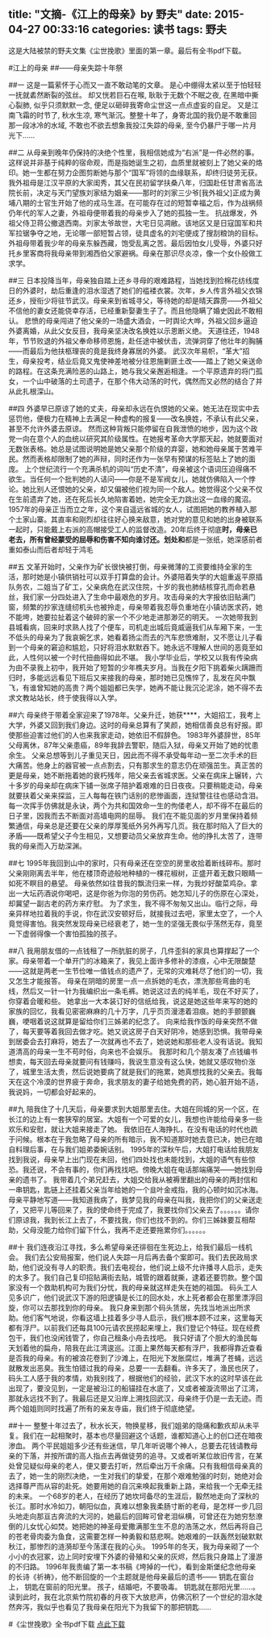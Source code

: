 ﻿title: "文摘-《江上的母亲》by 野夫"
date: 2015-04-27 00:33:16
categories: 读书
tags: 野夫
---
这是大陆被禁的野夫文集《尘世挽歌》里面的第一章。最后有全书pdf下载。

#江上的母亲
##——母亲失踪十年祭

##一 
这是一篇萦怀于心而又一直不敢动笔的文章。 是心中绷得太紧以至于怕轻轻一抚就砉然断裂的弦丝。 却又恍若巨石在喉, 耿耿于无数个不眠之夜, 在黑暗中撕心裂肺, 似乎只须默默一念, 便足以砸碎我寄命尘世这一点点虚妄的自足。 
又是江南飞霜的时节了, 秋水生凉, 寒气渐沉。整整十年了，身寄北国的我仍是不敢重回那一段冰冷的水域, 不敢也不欲去想象我投江失踪的母亲, 至今仍暴尸于哪一片月光下…… 
<!-- more -->
##二 
从母亲到晚年仍保持的决绝个性里，我相信她成为“右派”是一件必然的事。这样说并非基于纯粹的宿命观，而是指她诞生之初，血质里就被刻上了她父亲的烙印。她一生都在努力企图剪断她与那个“国军”将领的血缘联系，却终归徒劳无获。 
我外祖母是江汉平原的大家闺秀，其父在民初留学扶桑八年，归国赴任甘肃省高法院长前，决定与天门望族刘家结为姻亲——那时的刘家三少爷[我外祖父]正成为黄埔八期的士官生开始了他的戎马生涯。在可能存在过的短暂幸福之后，作为战祸频仍年代的军人之妻，外祖母便带着我的母亲步入了她的孤独一生。 
抗战爆发，外祖父侍卫蒋公撤退西南。刘家太爷故世，大宅日见凋敝。该地区又是日寇国军和共军拉锯争夺之地，无论哪一部短暂占领，徒具虚名的刘宅便成了搜刮粮饷的目标。外祖母带着我少年的母亲东躲西藏，饱受乱离之苦。最后因怕女儿受辱，外婆只好托乡里客商将我母亲带到湘西伯父家避祸。母亲在那识尽炎凉，像一个女仆般做工求学。 

##三 
日本投降当年，母亲独自踏上还乡寻母的艰难路程，当她找到捡棉花纺线度日的外婆时，劫后重逢的泪水湿透了她们的褴褛衣裳。次年，乡人传言外祖父衣锦还乡，授衔少将驻节武汉。母亲来到省城寻父，等待她的却是晴天霹雳——外祖父不信他的妻女还能侥幸存活，已经重新娶妻生子了。而且他隐瞒了婚史因此不敢相认。 
悲愤的母亲闯进了他父亲的一场盛大酒会，一时舆论大哗，外祖父回乡逼迫外婆离婚，从此父女反目，我母亲坚决改名换姓以示恩断义绝。 
天道往还，1948年，节节败退的外祖父奉命移师恩施，赴任途中被伏击，流弹洞穿了他壮年的胸脯——而最后为他扶柩理丧的竟是我终身寡居的外婆。 
武汉次年易帜，“革大”招生，母亲投考，结业后竟又鬼使神差地被分往恩施剿匪土改——踏上了她父亲送命的路程。在这条充满险恶的山路上，她与我父亲邂逅相逢。一个平原遗弃的将门孤女，一个山中破落的土司遗孑，在那个伟大动荡的时代，偶然而又必然的结合了并从此扎根深山。 

##四 
外婆早已原谅了她的丈夫，母亲却永远在仇恨她的父亲。她无法在现实中去惩罚他，便极力在精神上去满足一种虚构的报复——改名换姓，不承认有此父亲，甚至不允许外婆去原谅。 
然而这种背叛只能停留在自我泄愤的地步，因为这个政党一向在意个人的血统以研究其阶级属性。在她报考革命大学那天起，她就要面对无数张表格。她总是试图说明她是她父亲那个阶级的弃婴，她和她母亲属于苦难平民。然而表格却限制了她的声辩，同时还作为一张早有预谋的标签贴上了她的面庞。 
上个世纪流行一个充满杀机的词叫“历史不清”，母亲被这个语词压迫得痛不欲生。当任何一个批判她的人诘问——你是不是军阀女儿，她就仿佛陷入一个悖论。她比别人还恨她的父亲，却又偏被他们视为同一个敌人。她觉得这个父亲不仅在生前遗弃了她，还在死后长久地陷害着她，她完全无力跳出这一血缘的魔沼。 
1957年的母亲正当而立之年，这个来自遥远省城的女人，试图把她的教养植入那个土家山寨。其直率和刚烈却往往好心换来敌意，她对党的意见和她的出身被联系一起时，只能戴上右派的高帽接受工人的监督改造。20年后终于彻底****时，母亲已老去，所有曾经蒙受的屈辱和伤害不知向谁讨还。划处和****都是一张纸，她深感前者重如泰山而后者却轻于鸿毛 

##五 
文革开始时，父亲作为矿长很快被打倒，母亲微薄的工资要维持全家的生活，那时她是小镇供销社可以双手打算盘的会计。外婆陪着失学的大姐重返平原插队务农，二姐当了矿工，父亲病危在武汉住院，十岁的我也肺结核穿孔而命若悬丝，我们家一分四处进入了生命中最艰危的岁月。攻击母亲的大字报依旧贴满门窗，频繁的抄家连缝纫机头也被拎走，母亲带着我忍辱负重地在小镇访医求药，她不能垮，她要拉扯着这个破碎的家一个不少地走进那渺茫的明天。 
一次她带我到县城看病，回来时求熟人找了个便车，司机走出城后竟威逼我们从车厢下来，一生不低头的母亲为了我哀婉乞求，她看着扬尘而去的汽车悲愤难耐，又不愿让儿子看到一个母亲的窘迫和尴尬，只好将泪水默默吞下。她永远不理解人世间的恶竟至如此，人性何以被一个时代扭曲得如此不堪。 
我小学毕业后，学校又以我有传染病为由不录我上初中，我开始了短暂的少年樵夫岁月。当我在夕阳下挑着柴火蹒跚而归时，多能远远看见下班后又来接我的母亲，那时她已见憔悴了，乱发在风中飘飞，有谁曾知她的高贵？两个姐姐都已失学，她再不能让我沉沦泥涂，她不得不去求文教站站长，终于使我得以入学。 

##六 
母亲终于带着全家迎来了1978年。父亲升迁，她获****，大姐招工，我考上大学，外婆又回到我们身边。这时的母亲总算有了笑颜，她相信善良总有好报。即使那些迫害过他们的人也来我家走动，她依旧不假辞色。 
1983年外婆辞世，85年父母离休，87年父亲患癌，89年我辞去警职，随后入狱，母亲又开始了她的忧患余生。 
父亲总想等到儿子重见天日，因此而不得不承受每年动一至二次手术的巨大痛苦。他身上的器官被一点点割去，只有那求生的意志仍在顽强茁生。真正苦的更是母亲，她不断拖着她的衰朽残年，陪父亲去省城求医。父亲在病床上辗转，六十多岁的母亲却在病床下铺一张席子陪护着艰难的日日夜夜。只要稍能走动，母亲就要扶着父亲来探监，三人每每在铁门话别的悲惨画面，连狱警往往也感动含泪。每一次挥手仿佛就是永诀，两个为共和国效命一生的佝偻老人，却不得不在最后的日子里，因我而去不断面对高墙电网的屈辱。 
我们在不能见面的岁月里保持着频繁通信，母亲总是还要在父亲的厚厚笺纸外另外再写几页。我在那时陷入了巨大的矛盾——既希望父子今生相见，又想要动员父亲放弃生命。他的挣扎太苦了，连带我的母亲而入万劫深渊。 

##七 
1995年我回到山中的家时，只有母亲还在空空的房里收拾着断线碎布。那时父亲刚刚离去半年，他在楼顶奇迹般地种植的一棵花椒树，正盛开着无数只眼睛一如死不瞑目的悬望。 
母亲依然如往昔我的飘流归来一样，为我炒好酸菜鸡杂。拿出一大坛药酒说你喝吧，这是你爸为你泡的劳伤药。她怎知儿子的伤原在心深处，却冀望一副古老的药方来疗慰。 
为了求生，我不得不匆匆又出山。临行之际，母亲异样地拉着我的手说，你在武汉安顿好后，就接我过去吧，家里太空了，一个人竟觉得害怕。我突然发现母亲已经衰老了，她一生的坚强无畏似乎荡然无存，竟至一下虚弱得像一个害怕孤独的孩子。 

##八 
我用朋友借的一点钱租了一所肮脏的房子，几件歪斜的家具也算撑起了一个家。母亲带着一个单开门的冰箱来了，我见上面许多修补的漆痕，心中无限酸楚——这就是两老一生节俭唯一值钱点的遗产了，无常的灾难耗尽了他们的一切，我又怎生才能报答。 
母亲在阴暗的房里一点一点拆她的毛衣，漂洗那些弯曲的毛线，然后又一针一针为我编织出一条毛裤。她说这过去的纯羊毛，现在不好买了，你穿着会暖和些。 
她拿出一大本装订好的信纸给我，说这是她这些年来写的她的家族的回忆，我看见密密麻麻的几十万字，几乎页页漫漶着泪痕。她的手颤颤巍巍，哽咽着说这就算是留给你们三姊弟的纪念了。 
向来给我作饭的母亲突然不做了，每天要等着我回去做才吃。她又说这房子白天好阴冷，她感到恐惧。我带母亲到居委会去打麻将，她去了一次就再也不去了，她说她和那些老人没有话说。我知道清高的母亲一生不苟时俗，向来也不会娱乐。 
我那时和几个朋友凑了点钱编书想卖，每天回去母亲就要问有钱赚吗，我说生意没有这么快，她就又感叹物价涨了，城里生活太贵，然后说她要病了就是我们的拖累，她真想找我的父亲去。我每天在这个冷漠的世界疲于奔命，我求朋友的妻子给她免费的药，她心脏开始不适，我说妈，一切都会好起来的。 

##九 
陪我住了十几天后，母亲要求到大姐那里去住。大姐在同城的另一个区，在长江的边上有一套狭窄的居室。大姐有一个可爱的女儿，我想也许能给母亲多一些欢乐和安慰，就让大姐来接走了她。 
我依旧在人海挣扎，在没有电话的时代也疏于问候。根本在于我忽略了母亲的所有暗示，我不知道那时她去意已决，她已在暗自料理后事，在与我们姐弟委婉话别。 
1995年的深秋午后，大姐打电话给我朋友找到我说，母亲早上出门现在未回，他们四处找也未能找到，大姐的语气有些惊恐。我还说，不会有事的，你们再找找吧。傍晚大姐在电话那端痛哭——她找到母亲的遗书了。 
我带着几个弟兄赶去，大姐交给我从被褥里翻出的母亲的两封信和一串钥匙，匙链上还挂着父亲当年给她的一个韭叶金戒指，我的心顿时如沉冰海。 
母亲平静地写道——我知道我病了，我梦见我的母亲在叫我，我把你们的父亲送走了，又把平儿等回来了，我的使命终于完成了，我要找你们父亲去了。。。。。。请你们原谅我，我到长江上去了，不要找我，你们也找不到的。你们三姊妹要互相帮助，父母没能力给你们留下什么，我再不走还要拖累你们。。。。。。 

##十 
我们连夜沿江寻找，多么希望母亲还徘徊在生死边上，给我们最后一线机会。 
我们去公安局报案，他们说人失踪一月后再去备个案即可。我们去民政局求助，他们说没有寻人的职责。我们去电视台，他们说上级不允许播寻人启示，走失的太多了。我们自己复印招贴满街去贴，城管的跟着就撕，逮着还要罚款。整个国家没有一个救助机构可为我们分忧，我的母亲就这样走失在她的祖国。 
码头工人见多识广，他们说武汉下游的阳逻镇是长江的回水处，水上死者都会在那里漂浮回旋，你可以去那找到你的母亲。 
我只身来到那个码头赁居，先找当地派出所求助。他们客气地说，你看这墙上挂着多少寻人启示，我们根本顾不过来，这里每天都有浮尸。以前我们还每具100元请农民捞起来埋上，我们登记个特征。现在经费包干，我们也没闲钱管了，你自己租条小舟去找吧。 
我只好请了个胆大的渔民每天划着他的扁舟，陪我在此江湾逡巡。江面上果然每天都有浮尸，我都得靠近查看是否我的母亲。有的被浪花卷到了沙滩上，在阳光下发胀腐烂，堆满了苍蝇，远远就散发出恶臭。我生怕错过我的母亲，总要一一去翻看。许多天了，渔民也厌了，码头工人感于我的孝情，劝我别找了，根据他们的经验，武汉下水的这时早该在此出现了，要没见到，一定是被沿江的船锚挂在水底了，又或者被漩流带出了江湾，那就永远找不到了。我最后还是又沿岸上溯找回武汉，母亲终于仍是一去无迹。而两个姐姐则同时找遍了所有的亲友寺庙，我们终于彻底绝望。 

##十一 
整整十年过去了，秋水长天，物换星移，我们姐弟的隐痛和歉疚却从未平复。我们在一起相聚时，基本也尽量回避这个话题，谁都知道心上的创口还在暗夜渗血。 
两个平民姐姐多少还有些迷信，早几年听说哪个神人，总要去花钱请教母亲的下落，并按所谓的高人指点去再做徒劳的追寻。又或者听某位故旧传言，在某处曾见疑似母亲的老人，便又要去打听，然后牵出万千余痛。只有我相信母亲真的去了，她一生的刚烈决绝，一生对我们的挚爱，在那个艰难勉强的时刻，她绝对会选择尊严而从容的赴死。她要用她的自沉来唤起我重新上路，来给我一个无牵无挂的未来。 
一个68岁的老人，在经历了她坎坷备尽的生涯后，毅然地走向了深秋的长江。那时水冷如刀，朝阳似血，真难以想象我柔肠寸断的老母，是怎样一步几回头地走向那亘古奔流的大河的，她最后的回眸可曾老泪纵横，可曾还在为她穷愁潦倒的儿女忧心如焚。她把她的神圣母爱撒满那生生不息的浩荡之水，然后再将自己的苍老骨肉委为鱼食，这需要怎样一种勇毅和慈悲啊。她艰难的一跃轰然划破默默秋江，那惨烈的涟漪却至今荡漾在我的心头。 
1995年的冬天，我为母亲砌了一个小小的衣冠冢，边上同时安埋下外婆的骨殖和父亲的灰烬，然后我只身踏上了漫游的不归路。 
1996年我责编了第一本书稿《垮掉的一代》，看到金斯堡纪念他母亲的长诗《祈祷》，他不断回旋的一个主题就是他母亲最后的遗书—— 
钥匙在窗台上， 
钥匙在窗前的阳光里。 
孩子，结婚吧，不要吸毒。 
钥匙就在那阳光里……。 
读到此时，我在北京紫竹院初春的月夜下大放悲声，仿佛沉积了一个世纪的泪水陡然奔泻，我似乎也看见了我母亲在阳光下为我留下的那把钥匙…… 

#《尘世挽歌》全书pdf下载
[点此下载](尘世挽歌.pdf)
